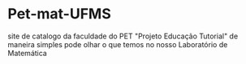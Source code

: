# Pet-mat-UFMS
site de catalogo da faculdade do PET "Projeto Educação Tutorial" de maneira simples pode olhar o que temos no nosso Laboratório de Matemática
